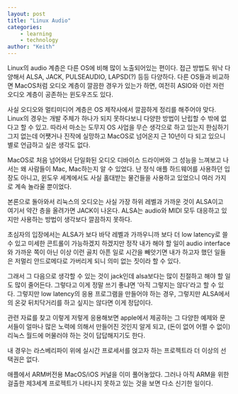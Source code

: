 ```yaml
---
layout: post
title: "Linux Audio"
categories:
    - learning
    - technology
author: "Keith"
---
```


Linux의 audio 계층은 다른 OS에 비해 많이 노출되어있는 편이다. 접근 방법도 워낙 다양해서 ALSA, JACK, PULSEAUDIO, LAPSD(?) 등등 다양하다. 다른 OS들과 비교하면 MacOS처럼 오디오 계층이 깔끔한 경우가 있는가 하면, 여전히 ASIO와 이런 저런 오디오 계층이 공존하는 윈도우즈도 있다. 

사실 오디오와 멀티미디어 계층은 OS 제작사에서 깔끔하게 정리를 해주어야 맞다. Linux의 경우는 개발 주체가 하나가 되지 못하다보니 다양한 방법이 난립할 수 밖에 없다고 할 수 있고. 따라서 마소는 도무지 OS 사업을 무슨 생각으로 하고 있는지 한심하기 그지 없는데 어쩃거나 진작에 실망하고 MacOS로 넘어온지 근 10년이 다 되고 있으니 별로 언급하고 싶은 생각도 없다.

MacOS로 처음 넘어와서 단일화된 오디오 디바이스 드라이버와 그 성능을 느껴보고 나서는 왜 사람들이 Mac, Mac하는지 알 수 있었다. 난 정식 애플 하드웨어를 사용하던 입장도 아니고, 윈도우 세계에서도 사실 홀대받는 물건들을 사용하고 있었으니 여러 가지로 계속 놀라울 뿐이었다. 

본론으로 돌아와서 리눅스의 오디오는 사실 가장 하위 레벨과 가까운 것이 ALSA이고 여기서 약간 층을 올려가면 JACK이 나온다. ALSA는 audio와 MIDI 모두 대응하고 있지만 사용하는 방법이 생각보다 깔끔하지 못하다.

초심자의 입장에서는 ALSA가 보다 바닥 레벨과 가까우니까 보다 더 low latency로 쓸 수 있고 미세한 콘트롤이 가능하겠지 하겠지만 정작 내가 해야 할 일이 audio interface와 가까운 쪽이 아닌 이상 이런 골치 아픈 일로 시간을 빼앗기면 내가 하고자 했던 일들은 저멀리 안드로메다로 가버리게 되니 의미 없는 짓이라 할 수 있다.

그래서 그 다음으로 생각할 수 있는 것이 jack인데 alsa보다는 많이 친절하고 해야 할 일도 많이 줄어든다. 그렇다고 이게 정말 쓰기 좋냐면 '아직 그렇지는 않다'라고 할 수 있다. 그렇지만 low latency의 응용 프로그램을 만들어야 하는 경우, 그렇지만 ALSA에서의 온갖 뒤치닥거리를 하고 싶지는 않다면 이게 정답이다.

관련 자료를 찾고 이렇게 저렇게 응용해보면 apple에서 제공하는 그 다양한 예제와 문서들이 얼마나 많은 노력에 의해서 만들어진 것인지 알게 되고, (돈이 없어 어쩔 수 없이) 리눅스 월드에 머물러야 하는 것이 답답해지기도 한다.

내 경우는 라스베리파이 위에 실시간 프로세서를 얹고자 하는 프로젝트라 더 이상의 선택권은 없다. 

애플에서 ARM버전용 MacOS/iOS 커널을 이미 풀어놓았다. 그러나 아직 ARM을 위한 걸출한 제3세계 프로젝트가 나타나지 못하고 있는 것을 보면 다소 신기한 일이다. 